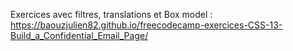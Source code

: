 Exercices avec filtres, translations et Box model : https://baouzjulien82.github.io/freecodecamp-exercices-CSS-13-Build_a_Confidential_Email_Page/
